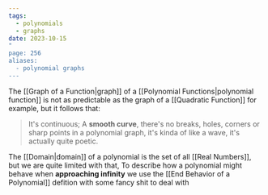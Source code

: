 ```yaml
---
tags:
  - polynomials
  - graphs
date: 2023-10-15
"
page: 256
aliases:
  - polynomial graphs
---
```

The [[Graph of a Function|graph]] of a [[Polynomial Functions|polynomial function]] is not as predictable as the graph of a [[Quadratic Function]] for example, but it follows that:
> It's continuous; A **smooth curve**, there's no breaks, holes, corners or sharp points in a polynomial graph, it's kinda of like a wave, it's actually quite poetic.

The [[Domain|domain]] of a polynomial is the set of all [[Real Numbers]], but we are quite limited with that, To describe how a polynomial might behave when **approaching infinity** we use the [[End Behavior of a Polynomial]] defition with some fancy shit to deal with
